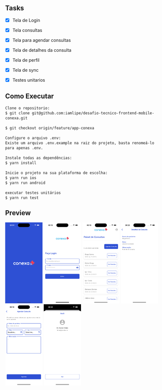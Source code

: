 ## Tasks

- [x] Tela de Login
- [x] Tela consultas
- [x] Tela para agendar consultas
- [x] Tela de detalhes da consulta
- [x] Tela de perfil
- [x] Tela de sync
- [x] Testes unitarios


## Como Executar

```terminal
Clone o repositorio:
$ git clone git@github.com:iamlipe/desafio-tecnico-frontend-mobile-conexa.git

$ git checkout origin/feature/app-conexa

Configure o arquivo .env:
Existe um arquivo .env.example na raiz do projeto, basta renomeá-lo para apenas .env.

Instale todas as dependências:
$ yarn install

Inicie o projeto na sua plataforma de escolha:
$ yarn run ios
$ yarn run android

executar testes unitários
$ yarn run test
```

## Preview

<div>
 <img src="./assets/images/preview-splash.png" width=120 />
 <img src="./assets/images/preview-login.png" width=120 />
 <img src="./assets/images/preview-appointments.png" width=120 />
 <img src="./assets/images/preview-details-appointments.png" width=120 />
 <img src="./assets/images/preview-schedule-appointment.png" width=120 />
 <img src="./assets/images/preview-profile.png" width=120 />
</div>
